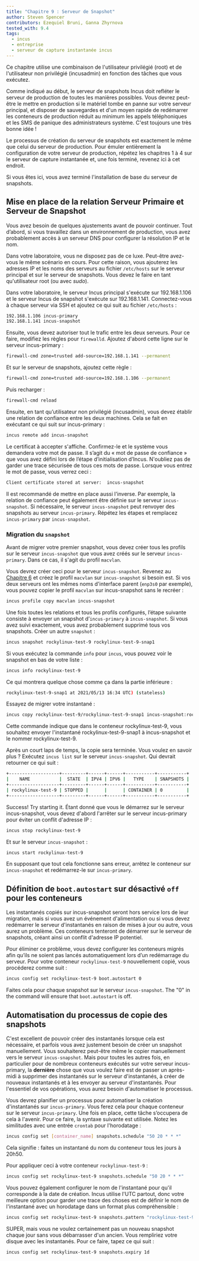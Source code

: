 ```yaml
---
title: "Chapitre 9 : Serveur de Snapshot"
author: Steven Spencer
contributors: Ezequiel Bruni, Ganna Zhyrnova
tested_with: 9.4
tags:
  - incus
  - entreprise
  - serveur de capture instantanée incus
---
```


Ce chapitre utilise une combinaison de l'utilisateur privilégié (root) et de l'utilisateur non privilégié (incusadmin) en fonction des tâches que vous exécutez.

Comme indiqué au début, le serveur de snapshots Incus doit refléter le serveur de production de toutes les manières possibles. Vous devrez peut-être le mettre en production si le matériel tombe en panne sur votre serveur principal, et disposer de sauvegardes et d'un moyen rapide de redémarrer les conteneurs de production réduit au minimum les appels téléphoniques et les SMS de panique des administrateurs système. C'est toujours une très bonne idée !

Le processus de création du serveur de snapshots est exactement le même que celui du serveur de production. Pour émuler entièrement la configuration de votre serveur de production, répétez les chapitres 1 à 4 sur le serveur de capture instantanée et, une fois terminé, revenez ici à cet endroit.

Si vous êtes ici, vous avez terminé l'installation de base du serveur de snapshots.

## Mise en place de la relation Serveur Primaire et Serveur de Snapshot

Vous avez besoin de quelques ajustements avant de pouvoir continuer. Tout d’abord, si vous travaillez dans un environnement de production, vous avez probablement accès à un serveur DNS pour configurer la résolution IP et le nom.

Dans votre laboratoire, vous ne disposez pas de ce luxe. Peut-être avez-vous le même scénario en cours. Pour cette raison, vous ajouterez les adresses IP et les noms des serveurs au fichier `/etc/hosts` sur le serveur principal et sur le serveur de snapshots. Vous devez le faire en tant qu'utilisateur root (ou avec _sudo_).

Dans votre laboratoire, le serveur Incus principal s'exécute sur 192.168.1.106 et le serveur Incus de snapshot s'exécute sur 192.168.1.141. Connectez-vous à chaque serveur via SSH et ajoutez ce qui suit au fichier `/etc/hosts` :

```bash
192.168.1.106 incus-primary
192.168.1.141 incus-snapshot
```

Ensuite, vous devez autoriser tout le trafic entre les deux serveurs. Pour ce faire, modifiez les règles pour `firewalld`. Ajoutez d'abord cette ligne sur le serveur incus-primary :

```bash
firewall-cmd zone=trusted add-source=192.168.1.141 --permanent
```

Et sur le serveur de snapshots, ajoutez cette règle :

```bash
firewall-cmd zone=trusted add-source=192.168.1.106 --permanent
```

Puis recharger :

```bash
firewall-cmd reload
```

Ensuite, en tant qu’utilisateur non privilégié (incusadmin), vous devez établir une relation de confiance entre les deux machines. Cela se fait en exécutant ce qui suit sur incus-primary :

```bash
incus remote add incus-snapshot
```

Le certificat à accepter s'affiche. Confirmez-le et le système vous demandera votre mot de passe. Il s’agit du « mot de passe de confiance » que vous avez défini lors de l’étape d’initialisation d’Incus. N'oubliez pas de garder une trace sécurisée de tous ces mots de passe. Lorsque vous entrez le mot de passe, vous verrez ceci :

```bash
Client certificate stored at server:  incus-snapshot
```

Il est recommandé de mettre en place aussi l'inverse. Par exemple, la relation de confiance peut également être définie sur le serveur `incus-snapshot`. Si nécessaire, le serveur `incus-snapshot` peut renvoyer des snapshots au serveur `incus-primary`. Répétez les étapes et remplacez `incus-primary` par `incus-snapshot`.

### Migration du `snapshot`

Avant de migrer votre premier snapshot, vous devez créer tous les profils sur le serveur `incus-snapshot` que vous avez créés sur le serveur
`incus-primary`. Dans ce cas, il s'agit du profil `macvlan`.

Vous devrez créer ceci pour le serveur `incus-snapshot`. Revenez au [Chapitre 6](06-profiles.md) et créez le profil `macvlan` sur `incus-snapshot` si besoin est. Si vos deux serveurs ont les mêmes noms d'interface parent (`enp3s0` par exemple), vous pouvez copier le profil `macvlan` sur incus-snapshot sans le recréer :

```bash
incus profile copy macvlan incus-snapshot
```

Une fois toutes les relations et tous les profils configurés, l’étape suivante consiste à envoyer un snapshot d’`incus-primary` à `incus-snapshot`. Si vous avez suivi exactement, vous avez probablement supprimé tous vos snapshots. Créer un autre `snapshot` :

```bash
incus snapshot rockylinux-test-9 rockylinux-test-9-snap1
```

Si vous exécutez la commande `info` pour `incus`, vous pouvez voir le snapshot en bas de votre liste :

```bash
incus info rockylinux-test-9
```

Ce qui montrera quelque chose comme ça dans la partie inférieure :

```bash
rockylinux-test-9-snap1 at 2021/05/13 16:34 UTC) (stateless)
```

Essayez de migrer votre instantané :

```bash
incus copy rockylinux-test-9/rockylinux-test-9-snap1 incus-snapshot:rockylinux-test-9
```

Cette commande indique que dans le conteneur rockylinux-test-9, vous souhaitez envoyer l'instantané rockylinux-test-9-snap1 à incus-snapshot et le nommer rockylinux-test-9.

Après un court laps de temps, la copie sera terminée. Vous voulez en savoir plus ? Exécutez `incus list` sur le serveur `incus-snapshot`. Qui devrait retourner ce qui suit :

```bash
+-------------------+---------+------+------+-----------+-----------+
|    NAME           |  STATE  | IPV4 | IPV6 |   TYPE    | SNAPSHOTS |
+-------------------+---------+------+------+-----------+-----------+
| rockylinux-test-9 | STOPPED |      |      | CONTAINER | 0         |
+-------------------+---------+------+------+-----------+-----------+
```

Success! Try starting it. Étant donné que vous le démarrez sur le serveur incus-snapshot, vous devez d'abord l'arrêter sur le serveur incus-primary pour éviter un conflit d'adresse IP :

```bash
incus stop rockylinux-test-9
```

Et sur le serveur `incus-snapshot` :

```bash
incus start rockylinux-test-9
```

En supposant que tout cela fonctionne sans erreur, arrêtez le conteneur sur `incus-snapshot` et redémarrez-le sur `incus-primary`.

## Définition de `boot.autostart` sur désactivé `off` pour les conteneurs

Les instantanés copiés sur incus-snapshot seront hors service lors de leur migration, mais si vous avez un événement d'alimentation ou si vous devez redémarrer le serveur d'instantanés en raison de mises à jour ou autre, vous aurez un problème. Ces conteneurs tenteront de démarrer sur le serveur de snapshots, créant ainsi un conflit d'adresse IP potentiel.

Pour éliminer ce problème, vous devez configurer les conteneurs migrés afin qu’ils ne soient pas lancés automatiquement lors d’un redémarrage du serveur. Pour votre conteneur `rockylinux-test-9` nouvellement copié, vous procéderez comme suit :

```bash
incus config set rockylinux-test-9 boot.autostart 0
```

Faites cela pour chaque snapshot sur le serveur `incus-snapshot`. The "0" in the command will ensure that `boot.autostart` is off.

## Automatisation du processus de copie des snapshots

C'est excellent de pouvoir créer des instantanés lorsque cela est nécessaire, et parfois vous avez justement besoin de créer un snapshot manuellement. Vous souhaiterez peut-être même le copier manuellement vers le serveur `incus-snapshot`. Mais pour toutes les autres fois, en particulier pour de nombreux conteneurs exécutés sur votre serveur incus-primary, la **dernière** chose que vous voulez faire est de passer un après-midi à supprimer des instantanés sur le serveur d'instantanés, à créer de nouveaux instantanés et à les envoyer au serveur d'instantanés. Pour l'essentiel de vos opérations, vous aurez besoin d'automatiser le processus.

Vous devrez planifier un processus pour automatiser la création d'instantanés sur `incus-primary`. Vous ferez cela pour chaque conteneur sur le serveur `incus-primary`. Une fois en place, cette tâche s’occupera de cela à l'avenir. Pour ce faire, la syntaxe suivante est utilisée. Notez les similitudes avec une entrée `crontab` pour l'horodatage :

```bash
incus config set [container_name] snapshots.schedule "50 20 * * *"
```

Cela signifie : faites un instantané du nom du conteneur tous les jours à 20h50.

Pour appliquer ceci à votre conteneur `rockylinux-test-9` :

```bash
incus config set rockylinux-test-9 snapshots.schedule "50 20 * * *"
```

Vous pouvez également configurer le nom de l'instantané pour qu'il corresponde à la date de création. Incus utilise l'UTC partout, donc votre meilleure option pour garder une trace des choses est de définir le nom de l'instantané avec un horodatage dans un format plus compréhensible :

```bash
incus config set rockylinux-test-9 snapshots.pattern "rockylinux-test-9{{ creation_date|date:'2006-01-02_15-04-05' }}"
```

SUPER, mais vous ne voulez certainement pas un nouveau snapshot chaque jour sans vous débarrasser d'un ancien. Vous rempliriez votre disque avec les instantanés. Pour ce faire, tapez ce qui suit :

```bash
incus config set rockylinux-test-9 snapshots.expiry 1d
```
